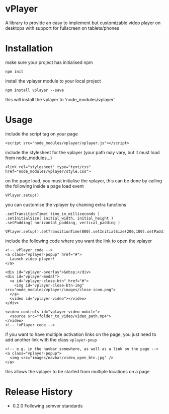 vPlayer
========

A library to provide an easy to implement but customizable video player on desktops with support for fullscreen on tablets/phones


# Installation
make sure your project has initialised npm
  ```
  npm init
  ```

install the vplayer module to your local project
  ```
  npm install vplayer --save
  ```

this will install the vplayer to 'node_modules/vplayer'

# Usage
  include the script tag on your page
  ```
  <script src="node_modules/vplayer/vplayer.js"></script>
  ```

  include the stylesheet for the vplayer (your path may vary, but it must load from node_modules...)
  ```
  <link rel="stylesheet" type="text/css" href="node_modules/vplayer/style.css">
  ```

  on the page load, you must initialise the vplayer, this can be done by calling the following inside a page load event
  ```
  VPlayer.setup()
  ```

  you can customise the vplayer by chaining extra functions
  ```
  .setTransitionTime( time_in_milliseconds )
  .setInitialSize( initial_width, initial_height )
  .setPadding( horizontal_padding, vertical_padding )

  VPlayer.setup().setTransitionTime(800).setInitialSize(200,100).setPadding(90,110);
  ```


  include the following code where you want the link to open the vplayer
  ```
  <!-- vPlayer code -->
  <a class="vplayer-popup" href="#">
    Launch video player!
  </a>

  <div id="vplayer-overlay">&nbsp;</div>
  <div id="vplayer-modal">
    <a id="vplayer-close-btn" href="#">
      <img id="vplayer-close-btn-img" src="node_modules/vplayer/images/close-icon.png">
    </a>
    <video id="vplayer-video"></video>
  </div>

  <video controls id="vplayer-video-mobile">
    <source src="folder_to_video/video_path.mp4">
  </video>
  <!-- !vPlayer code -->
  ```

  if you want to have multiple activation links on the page, you just need to add another link with the class `vplayer-poup`
  ```
  <!-- e.g. in the navbar somewhere, as well as a link on the page -->
  <a class="vplayer-popup">
    <img src="images/navbar/video_open_btn.jpg" />
  </a>
  ```

  this allows the vplayer to be started from multiple locations on a page



# Release History

* 0.2.0 Following semver standards